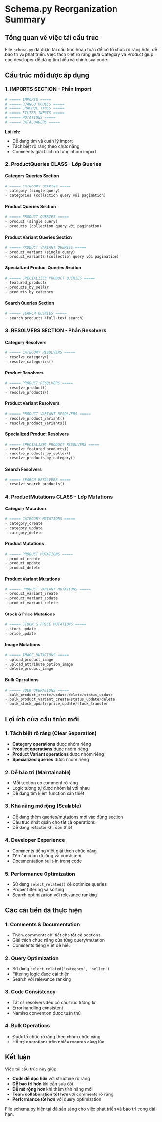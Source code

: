 # Schema.py Reorganization Summary

## Tổng quan về việc tái cấu trúc

File `schema.py` đã được tái cấu trúc hoàn toàn để có tổ chức rõ ràng hơn, dễ bảo trì và phát triển. Việc tách biệt rõ ràng giữa Category và Product giúp các developer dễ dàng tìm hiểu và chỉnh sửa code.

## Cấu trúc mới được áp dụng

### 1. **IMPORTS SECTION** - Phần Import

```python
# ===== IMPORTS =====
# ===== DJANGO MODELS =====
# ===== GRAPHQL TYPES =====
# ===== FILTER INPUTS =====
# ===== MUTATIONS =====
# ===== DATALOADERS =====
```

**Lợi ích:**

- Dễ dàng tìm và quản lý import
- Tách biệt rõ ràng theo chức năng
- Comments giải thích rõ từng nhóm import

### 2. **ProductQueries CLASS** - Lớp Queries

#### Category Queries Section

```python
# ===== CATEGORY QUERIES =====
- category (single query)
- categories (collection query với pagination)
```

#### Product Queries Section

```python
# ===== PRODUCT QUERIES =====
- product (single query)
- products (collection query với pagination)
```

#### Product Variant Queries Section

```python
# ===== PRODUCT VARIANT QUERIES =====
- product_variant (single query)
- product_variants (collection query với pagination)
```

#### Specialized Product Queries Section

```python
# ===== SPECIALIZED PRODUCT QUERIES =====
- featured_products
- products_by_seller
- products_by_category
```

#### Search Queries Section

```python
# ===== SEARCH QUERIES =====
- search_products (full-text search)
```

### 3. **RESOLVERS SECTION** - Phần Resolvers

#### Category Resolvers

```python
# ===== CATEGORY RESOLVERS =====
- resolve_category()
- resolve_categories()
```

#### Product Resolvers

```python
# ===== PRODUCT RESOLVERS =====
- resolve_product()
- resolve_products()
```

#### Product Variant Resolvers

```python
# ===== PRODUCT VARIANT RESOLVERS =====
- resolve_product_variant()
- resolve_product_variants()
```

#### Specialized Product Resolvers

```python
# ===== SPECIALIZED PRODUCT RESOLVERS =====
- resolve_featured_products()
- resolve_products_by_seller()
- resolve_products_by_category()
```

#### Search Resolvers

```python
# ===== SEARCH RESOLVERS =====
- resolve_search_products()
```

### 4. **ProductMutations CLASS** - Lớp Mutations

#### Category Mutations

```python
# ===== CATEGORY MUTATIONS =====
- category_create
- category_update
- category_delete
```

#### Product Mutations

```python
# ===== PRODUCT MUTATIONS =====
- product_create
- product_update
- product_delete
```

#### Product Variant Mutations

```python
# ===== PRODUCT VARIANT MUTATIONS =====
- product_variant_create
- product_variant_update
- product_variant_delete
```

#### Stock & Price Mutations

```python
# ===== STOCK & PRICE MUTATIONS =====
- stock_update
- price_update
```

#### Image Mutations

```python
# ===== IMAGE MUTATIONS =====
- upload_product_image
- upload_attribute_option_image
- delete_product_image
```

#### Bulk Operations

```python
# ===== BULK OPERATIONS =====
- bulk_product_create/update/delete/status_update
- bulk_product_variant_create/status_update/delete
- bulk_stock_update/price_update/stock_transfer
```

## Lợi ích của cấu trúc mới

### 1. **Tách biệt rõ ràng (Clear Separation)**

- **Category operations** được nhóm riêng
- **Product operations** được nhóm riêng
- **Product Variant operations** được nhóm riêng
- **Specialized queries** được nhóm riêng

### 2. **Dễ bảo trì (Maintainable)**

- Mỗi section có comment rõ ràng
- Logic tương tự được nhóm lại với nhau
- Dễ dàng tìm kiếm function cần thiết

### 3. **Khả năng mở rộng (Scalable)**

- Dễ dàng thêm queries/mutations mới vào đúng section
- Cấu trúc nhất quán cho tất cả operations
- Dễ dàng refactor khi cần thiết

### 4. **Developer Experience**

- Comments tiếng Việt giải thích chức năng
- Tên function rõ ràng và consistent
- Documentation built-in trong code

### 5. **Performance Optimization**

- Sử dụng `select_related()` để optimize queries
- Proper filtering và sorting
- Search optimization với relevance ranking

## Các cải tiến đã thực hiện

### 1. **Comments & Documentation**

- Thêm comments chi tiết cho tất cả sections
- Giải thích chức năng của từng query/mutation
- Comments tiếng Việt dễ hiểu

### 2. **Query Optimization**

- Sử dụng `select_related('category', 'seller')`
- Filtering logic được cải thiện
- Search với relevance ranking

### 3. **Code Consistency**

- Tất cả resolvers đều có cấu trúc tương tự
- Error handling consistent
- Naming convention được tuân thủ

### 4. **Bulk Operations**

- Được tổ chức rõ ràng theo nhóm chức năng
- Hỗ trợ operations trên nhiều records cùng lúc

## Kết luận

Việc tái cấu trúc này giúp:

- **Code dễ đọc hơn** với structure rõ ràng
- **Dễ bảo trì hơn** khi cần sửa đổi
- **Dễ mở rộng hơn** khi thêm tính năng mới
- **Team collaboration tốt hơn** với comments rõ ràng
- **Performance tốt hơn** với query optimization

File schema.py hiện tại đã sẵn sàng cho việc phát triển và bảo trì trong dài hạn.

